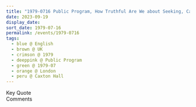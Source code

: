 ```yaml
---
title: "1979-0716 Public Program, How Truthful Are We about Seeking, Caxton Hall, 10 Caxton Street, Westminster, London, UK"
date: 2023-09-19
display_date: 
sort_date: 1979-07-16
permalink: /events/1979-0716
tags:
  - blue @ English
  - brown @ UK
  - crimson @ 1979
  - deeppink @ Public Program
  - green @ 1979-07
  - orange @ London
  - peru @ Caxton Hall
---
```


<wave-list>
  <list-title color="green" width="75">Key Quote</list-title>
  <list-item color="BlanchedAlmond"  width="200"></list-item>
  <list-item color="Lavender"></list-item>
  <list-item color="BlanchedAlmond"></list-item>
</wave-list>

<br>

<wave-list>
  <list-title color="green" width="75">Comments</list-title>
  <list-item color="BlanchedAlmond"  width="200"></list-item>
  <list-item color="Lavender"></list-item>
  <list-item color="BlanchedAlmond"></list-item>
</wave-list>